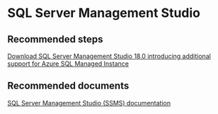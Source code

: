 <properties
	pageTitle="Tools/SQL Server Management Studio"
	description="Tools/SQL Server Management Studio"
	service="microsoft.sql"
	resource="servers"
	authors="mlandzic"
	displayOrder=""
	selfHelpType="generic"
	supportTopicIds="32594736"
	resourceTags=""
	productPesIds="16259"
	cloudEnvironments="public"
/>

# SQL Server Management Studio

## **Recommended steps**
[Download SQL Server Management Studio 18.0 introducing additional support for Azure SQL Managed Instance](https://docs.microsoft.com/en-us/sql/ssms/download-sql-server-management-studio-ssms?view=sql-server-2017#ssms-180-preview-6)<br>

## **Recommended documents**
[SQL Server Management Studio (SSMS) documentation](https://docs.microsoft.com/en-us/sql/ssms/sql-server-management-studio-ssms)

